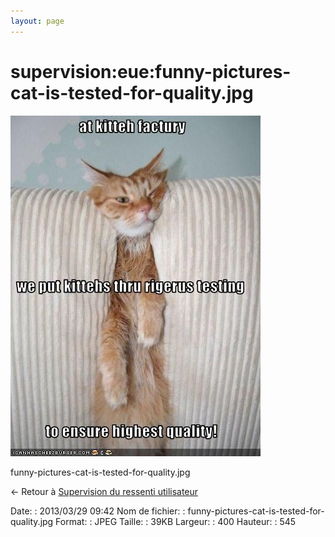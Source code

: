 ```yaml
---
layout: page
---
```


supervision:eue:funny-pictures-cat-is-tested-for-quality.jpg
============================================================

[![funny-pictures-cat-is-tested-for-quality.jpg](../../../assets/media/supervision/eue/funny-pictures-cat-is-tested-for-quality.jpg@cache=&w=400&h=545 "funny-pictures-cat-is-tested-for-quality.jpg")](../../../assets/media/supervision/eue/funny-pictures-cat-is-tested-for-quality.jpg@cache= "Afficher le fichier original")

funny-pictures-cat-is-tested-for-quality.jpg

← Retour à [Supervision du ressenti
utilisateur](../../../supervision/eue/start.html "supervision:eue:start")

Date:
:   2013/03/29 09:42
Nom de fichier:
:   funny-pictures-cat-is-tested-for-quality.jpg
Format:
:   JPEG
Taille:
:   39KB
Largeur:
:   400
Hauteur:
:   545

